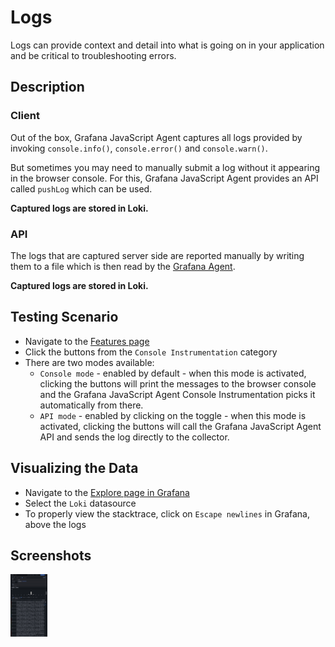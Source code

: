 # Logs

Logs can provide context and detail into what is going on in your application and be critical to troubleshooting errors.

## Description

### Client

Out of the box, Grafana JavaScript Agent captures all logs provided by invoking `console.info()`, `console.error()` and
`console.warn()`.

But sometimes you may need to manually submit a log without it appearing in the browser console. For this, Grafana
JavaScript Agent provides an API called `pushLog` which can be used.

**Captured logs are stored in Loki.**

### API

The logs that are captured server side are reported manually by writing them to a file which is then read by the
[Grafana Agent](https://github.com/grafana/agent).

**Captured logs are stored in Loki.**

## Testing Scenario

- Navigate to the [Features page](http://localhost:5173/features)
- Click the buttons from the `Console Instrumentation` category
- There are two modes available:
  - `Console mode` - enabled by default - when this mode is activated, clicking the buttons will print the messages to
    the browser console and the Grafana JavaScript Agent Console Instrumentation picks it automatically from there.
  - `API mode` - enabled by clicking on the toggle - when this mode is activated, clicking the buttons will call the
    Grafana JavaScript Agent API and sends the log directly to the collector.

## Visualizing the Data

- Navigate to the [Explore page in Grafana](http://localhost:3000/explore)
- Select the `Loki` datasource
- To properly view the stacktrace, click on `Escape newlines` in Grafana, above the logs

## Screenshots

[<img src="../assets/instrumentations/logsViewExplore.png" alt="Viewing logs in Explore" height="100" />](../assets/instrumentations/logsViewExplore.png)
